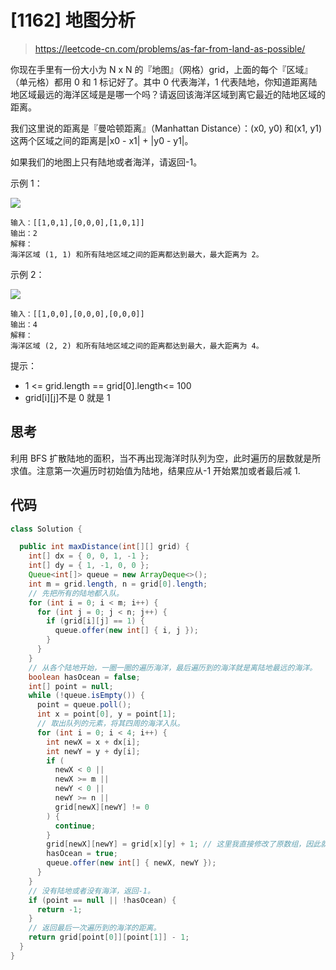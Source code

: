 # [1162] 地图分析

> https://leetcode-cn.com/problems/as-far-from-land-as-possible/

你现在手里有一份大小为 N x N 的『地图』（网格）grid，上面的每个『区域』（单元格）都用 0 和 1 标记好了。其中 0 代表海洋，1 代表陆地，你知道距离陆地区域最远的海洋区域是是哪一个吗？请返回该海洋区域到离它最近的陆地区域的距离。

我们这里说的距离是『曼哈顿距离』（Manhattan Distance）：(x0, y0) 和(x1, y1)这两个区域之间的距离是|x0 - x1| + |y0 - y1|。

如果我们的地图上只有陆地或者海洋，请返回-1。

示例 1：

![](/storage/images/uid_1/pWCfLQG87iJ9QXZcah5F23JGh8vDUjQzPVR9CIH9.png)

```
输入：[[1,0,1],[0,0,0],[1,0,1]]
输出：2
解释：
海洋区域 (1, 1) 和所有陆地区域之间的距离都达到最大，最大距离为 2。
```

示例 2：

![](/storage/images/uid_1/kzkHGaDtBB86Xlaoa0mgajcsgy6vaih3RGcdSzFt.png)

```
输入：[[1,0,0],[0,0,0],[0,0,0]]
输出：4
解释：
海洋区域 (2, 2) 和所有陆地区域之间的距离都达到最大，最大距离为 4。
```

提示：

- 1 <= grid.length == grid[0].length<= 100
- grid[i][j]不是 0 就是 1

## 思考

利用 BFS 扩散陆地的面积，当不再出现海洋时队列为空，此时遍历的层数就是所求值。注意第一次遍历时初始值为陆地，结果应从-1 开始累加或者最后减 1.

## 代码

```java
class Solution {

  public int maxDistance(int[][] grid) {
    int[] dx = { 0, 0, 1, -1 };
    int[] dy = { 1, -1, 0, 0 };
    Queue<int[]> queue = new ArrayDeque<>();
    int m = grid.length, n = grid[0].length;
    // 先把所有的陆地都入队。
    for (int i = 0; i < m; i++) {
      for (int j = 0; j < n; j++) {
        if (grid[i][j] == 1) {
          queue.offer(new int[] { i, j });
        }
      }
    }
    // 从各个陆地开始，一圈一圈的遍历海洋，最后遍历到的海洋就是离陆地最远的海洋。
    boolean hasOcean = false;
    int[] point = null;
    while (!queue.isEmpty()) {
      point = queue.poll();
      int x = point[0], y = point[1];
      // 取出队列的元素，将其四周的海洋入队。
      for (int i = 0; i < 4; i++) {
        int newX = x + dx[i];
        int newY = y + dy[i];
        if (
          newX < 0 ||
          newX >= m ||
          newY < 0 ||
          newY >= n ||
          grid[newX][newY] != 0
        ) {
          continue;
        }
        grid[newX][newY] = grid[x][y] + 1; // 这里我直接修改了原数组，因此就不需要额外的数组来标志是否访问
        hasOcean = true;
        queue.offer(new int[] { newX, newY });
      }
    }
    // 没有陆地或者没有海洋，返回-1。
    if (point == null || !hasOcean) {
      return -1;
    }
    // 返回最后一次遍历到的海洋的距离。
    return grid[point[0]][point[1]] - 1;
  }
}

```

